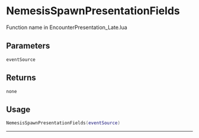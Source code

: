 # NemesisSpawnPresentationFields
Function name in EncounterPresentation_Late.lua
## Parameters
`eventSource`
## Returns
`none`
## Usage
```lua
NemesisSpawnPresentationFields(eventSource)
```
---
